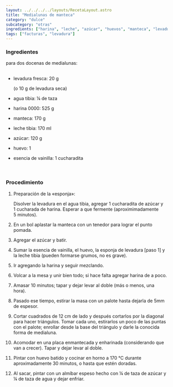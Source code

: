 ```yaml
---
layout: ../../../../layouts/RecetaLayout.astro
title: "Medialunas de manteca"
category: "dulce"
subcategory: "otras"
ingredients: ["harina", "leche", "azúcar", "huevos", "manteca", "levadura"]
tags: ["facturas", "levadura"]
---
```


### Ingredientes

para dos docenas de medialunas:
<br><br>

- levadura fresca: 20 g
  
  (o 10 g de levadura seca)
- agua tibia: ¼ de taza
- harina 0000: 525 g
- manteca: 170 g
- leche tibia: 170 ml
- azúcar: 120 g
- huevo: 1
- esencia de vainilla: 1 cucharadita
<br><br><br>

### Procedimiento

1. Preparación de la «esponja»:

   Disolver la levadura en el agua tibia, agregar 1 cucharadita de azúcar y 1 cucharada de harina. Esperar a que fermente (aproximimadamente 5 minutos).
2. En un bol aplastar la manteca con un tenedor para lograr el punto pomada.
3. Agregar el azúcar y batir.
4. Sumar la esencia de vainilla, el huevo, la esponja de levadura [paso 1] y la leche tibia (pueden formarse grumos, no es grave).
5. Ir agregando la harina y seguir mezclando.
6. Volcar a la mesa y unir bien todo; si hace falta agregar harina de a poco.
7. Amasar 10 minutos; tapar y dejar levar al doble (más o menos, una hora).
8. Pasado ese tiempo, estirar la masa con un palote hasta dejarla de 5mm de espesor.
9. Cortar cuadrados de 12 cm de lado y después cortarlos por la diagonal para hacer triángulos. Tomar cada uno, estirarlos un poco de las puntas con el palote; enrollar desde la base del triángulo y darle la conocida forma de medialuna.
10. Acomodar en una placa enmantecada y enharinada (considerando que van a crecer). Tapar y dejar levar al doble.
11. Pintar con huevo batido y cocinar en horno a 170 °C durante aproximadamente 30 minutos, o hasta que estén doradas.
12. Al sacar, pintar con un almíbar espeso hecho con ¼ de taza de azúcar y ¼ de taza de agua y dejar enfriar.
